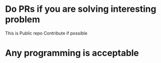 # Do PRs if you are solving interesting problem 
This is Public repo
Contribute if possible

# Any programming is acceptable 
